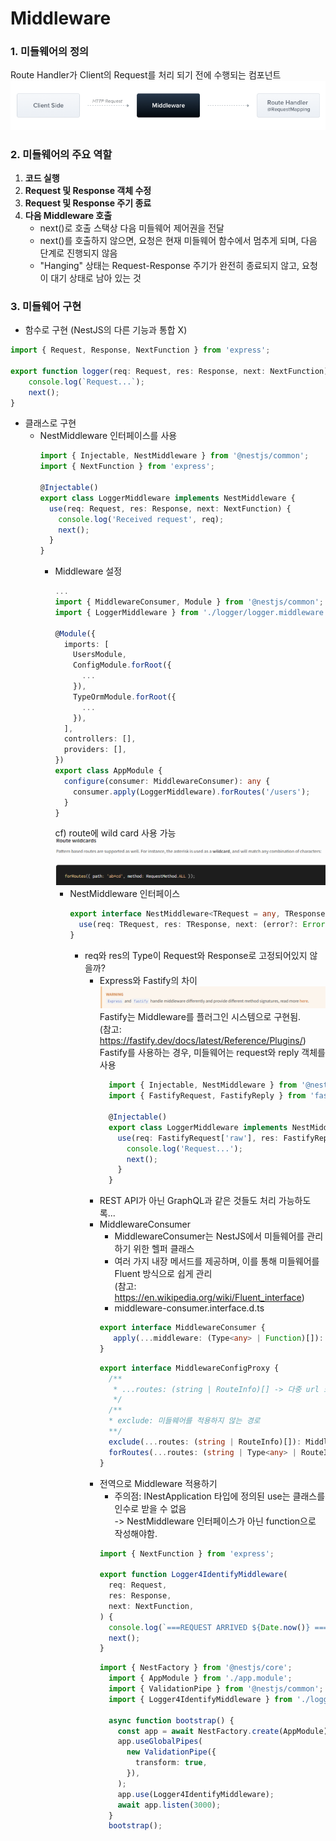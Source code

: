 Middleware
=============
### 1. 미들웨어의 정의
Route Handler가 Client의 Request를 처리 되기 전에 수행되는 컴포넌트   
![img.png](asset/img.png)

### 2. 미들웨어의 주요 역할
1. **코드 실행**
2. **Request 및 Response 객체 수정**
3. **Request 및 Response 주기 종료** 
4. **다음 Middleware 호출**
    + next()로 호출 스택상 다음 미들웨어 제어권을 전달
    + next()를 호출하지 않으면, 요청은 현재 미들웨어 함수에서 멈추게 되며, 다음 단계로 진행되지 않음
    + "Hanging" 상태는 Request-Response 주기가 완전히 종료되지 않고, 요청이 대기 상태로 남아 있는 것

### 3. 미들웨어 구현
+ 함수로 구현 (NestJS의 다른 기능과 통합 X)
```ts
import { Request, Response, NextFunction } from 'express';

export function logger(req: Request, res: Response, next: NextFunction) {
    console.log(`Request...`);
    next(); 
}
```

+ 클래스로 구현
  + NestMiddleware 인터페이스를 사용
    ```ts
    import { Injectable, NestMiddleware } from '@nestjs/common';
    import { NextFunction } from 'express';
    
    @Injectable()
    export class LoggerMiddleware implements NestMiddleware {
      use(req: Request, res: Response, next: NextFunction) {
        console.log('Received request', req);
        next();
      }
    }
    ```
    + Middleware 설정
        ```ts
        ...
        import { MiddlewareConsumer, Module } from '@nestjs/common';
        import { LoggerMiddleware } from './logger/logger.middleware';
    
        @Module({
          imports: [
            UsersModule,
            ConfigModule.forRoot({
              ...
            }),
            TypeOrmModule.forRoot({
              ...
            }),
          ],
          controllers: [],
          providers: [],
        })
        export class AppModule {
          configure(consumer: MiddlewareConsumer): any {
            consumer.apply(LoggerMiddleware).forRoutes('/users');
          }
        }
        ```   
        cf) route에 wild card 사용 가능   
        ![img_1.png](asset/img_1.png)
      + NestMiddleware 인터페이스
        ```ts
        export interface NestMiddleware<TRequest = any, TResponse = any> {
          use(req: TRequest, res: TResponse, next: (error?: Error | any) => void): any;
        }
        ```
        + req와 res의 Type이 Request와 Response로 고정되어있지 않을까?
          * Express와 Fastify의 차이   
          ![img.png](img.png)   
          Fastify는 Middleware를 플러그인 시스템으로 구현됨.   
          (참고: https://fastify.dev/docs/latest/Reference/Plugins/)   
          Fastify를 사용하는 경우, 미들웨어는 request와 reply 객체를 사용   
              ```ts
                import { Injectable, NestMiddleware } from '@nestjs/common';
                import { FastifyRequest, FastifyReply } from 'fastify';
            
                @Injectable()
                export class LoggerMiddleware implements NestMiddleware {
                  use(req: FastifyRequest['raw'], res: FastifyReply['raw'], next: () => void) {
                    console.log('Request...');
                    next();
                  }
                }
              ```
          * REST API가 아닌 GraphQL과 같은 것들도 처리 가능하도록...
          + MiddlewareConsumer
            + MiddlewareConsumer는 NestJS에서 미들웨어를 관리하기 위한 헬퍼 클래스
            + 여러 가지 내장 메서드를 제공하며, 이를 통해 미들웨어를 Fluent 방식으로 쉽게 관리   
              (참고: https://en.wikipedia.org/wiki/Fluent_interface)
            + middleware-consumer.interface.d.ts      
            ```ts
            export interface MiddlewareConsumer {
               apply(...middleware: (Type<any> | Function)[]): MiddlewareConfigProxy;
            }
            ```   
            ```ts
            export interface MiddlewareConfigProxy {
              /**
               * ...routes: (string | RouteInfo)[] -> 다중 url 또는 컨트롤러도 등록이 가능하다.
               */
              /**
              * exclude: 미들웨어를 적용하지 않는 경로
              **/
              exclude(...routes: (string | RouteInfo)[]): MiddlewareConfigProxy;
              forRoutes(...routes: (string | Type<any> | RouteInfo)[]): MiddlewareConsumer;
            }
            ```   
          + 전역으로 Middleware 적용하기   
            + 주의점: INestApplication 타입에 정의된 use는 클래스를 인수로 받을 수 없음   
            -> NestMiddleware 인터페이스가 아닌 function으로 작성해야함.
            ```ts
            import { NextFunction } from 'express';
          
            export function Logger4IdentifyMiddleware(
              req: Request,
              res: Response,
              next: NextFunction,
            ) {
              console.log(`===REQUEST ARRIVED ${Date.now()} ===`);
              next();
            }
            ```
            ```ts
            import { NestFactory } from '@nestjs/core';
              import { AppModule } from './app.module';
              import { ValidationPipe } from '@nestjs/common';
              import { Logger4IdentifyMiddleware } from './logger/logger4Identify.middleware';
              
              async function bootstrap() {
                const app = await NestFactory.create(AppModule);
                app.useGlobalPipes(
                  new ValidationPipe({
                    transform: true,
                  }),
                );
                app.use(Logger4IdentifyMiddleware);
                await app.listen(3000);
              }
              bootstrap();
            ```